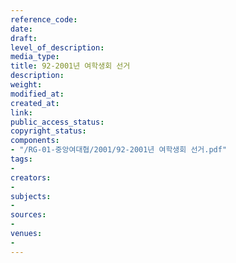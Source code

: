 ```yaml
---
reference_code: 
date: 
draft: 
level_of_description: 
media_type: 
title: 92-2001년 여학생회 선거
description: 
weight: 
modified_at: 
created_at: 
link: 
public_access_status: 
copyright_status: 
components:
- "/RG-01-중앙여대협/2001/92-2001년 여학생회 선거.pdf"
tags:
- 
creators:
- 
subjects:
- 
sources:
- 
venues:
- 
---
```

